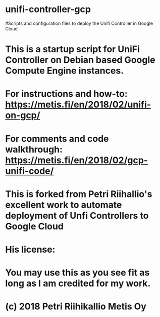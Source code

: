 # unifi-controller-gcp
#Scripts and configuration files to deploy the Unifi Controller in Google Cloud
#
# This is a startup script for UniFi Controller on Debian based Google Compute Engine instances.
# For instructions and how-to:  https://metis.fi/en/2018/02/unifi-on-gcp/
# For comments and code walkthrough:  https://metis.fi/en/2018/02/gcp-unifi-code/
#
# This is forked from Petri Riihallio's excellent work to automate deployment of Unfi Controllers to Google Cloud
# His license:
#
# You may use this as you see fit as long as I am credited for my work.
# (c) 2018 Petri Riihikallio Metis Oy
#